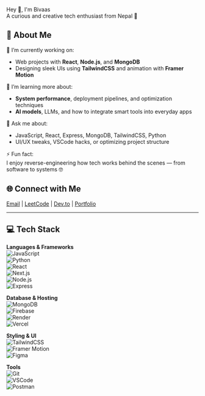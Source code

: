 Hey 👋, I'm Bivaas  
A curious and creative tech enthusiast from Nepal 🚀  

## 💫 About Me  
🔭 I’m currently working on:  
- Web projects with **React**, **Node.js**, and **MongoDB**  
- Designing sleek UIs using **TailwindCSS** and animation with **Framer Motion**

🌱 I’m learning more about:  
- **System performance**, deployment pipelines, and optimization techniques  
- **AI models**, LLMs, and how to integrate smart tools into everyday apps  

💬 Ask me about:  
- JavaScript, React, Express, MongoDB, TailwindCSS, Python  
- UI/UX tweaks, VSCode hacks, or optimizing project structure  

⚡ Fun fact:  
I enjoy reverse-engineering how tech works behind the scenes — from software to systems 🤓  

## 🌐 Connect with Me  
[Email](mailto:your.email@gmail.com) | [LeetCode](https://leetcode.com/) | [Dev.to](https://dev.to/) | [Portfolio](https://bivaasbaral.netlify.app/)

---

## 💻 Tech Stack  

**Languages & Frameworks**  
![JavaScript](https://img.shields.io/badge/JavaScript-F7DF1E?logo=javascript&logoColor=black)  
![Python](https://img.shields.io/badge/Python-3776AB?logo=python&logoColor=white)  
![React](https://img.shields.io/badge/React-20232A?logo=react&logoColor=61DAFB)  
![Next.js](https://img.shields.io/badge/Next.js-000000?logo=nextdotjs&logoColor=white)  
![Node.js](https://img.shields.io/badge/Node.js-339933?logo=nodedotjs&logoColor=white)  
![Express](https://img.shields.io/badge/Express-000000?logo=express&logoColor=white)  

**Database & Hosting**  
![MongoDB](https://img.shields.io/badge/MongoDB-47A248?logo=mongodb&logoColor=white)  
![Firebase](https://img.shields.io/badge/Firebase-FFCA28?logo=firebase&logoColor=black)  
![Render](https://img.shields.io/badge/Render-46E3B7?logo=render&logoColor=black)  
![Vercel](https://img.shields.io/badge/Vercel-000000?logo=vercel&logoColor=white)  

**Styling & UI**  
![TailwindCSS](https://img.shields.io/badge/TailwindCSS-38B2AC?logo=tailwindcss&logoColor=white)  
![Framer Motion](https://img.shields.io/badge/Framer--Motion-EF497D?logo=framer&logoColor=white)  
![Figma](https://img.shields.io/badge/Figma-F24E1E?logo=figma&logoColor=white)  

**Tools**  
![Git](https://img.shields.io/badge/Git-F05032?logo=git&logoColor=white)  
![VSCode](https://img.shields.io/badge/VSCode-007ACC?logo=visualstudiocode&logoColor=white)  
![Postman](https://img.shields.io/badge/Postman-FF6C37?logo=postman&logoColor=white)  
